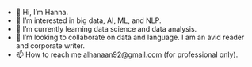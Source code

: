 - 👋 Hi, I’m Hanna.
- 👀 I’m interested in big data, AI, ML, and NLP.
- 🌱 I’m currently learning data science and data analysis.
- 💞️ I’m looking to collaborate on data and language. I am an avid reader and corporate writer.
- 📫 How to reach me alhanaan92@gmail.com (for professional only).

<!---
alhanaan92/alhanaan92 is a ✨ special ✨ repository because its `README.md` (this file) appears on your GitHub profile.
You can click the Preview link to take a look at your changes.
--->
